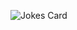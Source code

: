 <!--
**stBurning/stBurning** is a ✨ _special_ ✨ repository because its `README.md` (this file) appears on your GitHub profile.
-->
![Jokes Card](https://readme-jokes.vercel.app/api)

